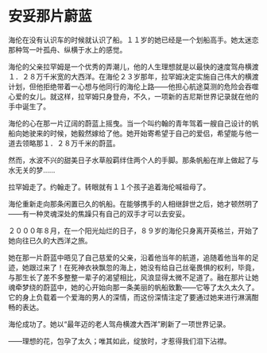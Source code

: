 # 安妥那片蔚蓝

海伦在没有认识车的时候就认识了船。１１岁的她已经是一个划船高手。她太迷恋那种驾一叶孤舟、纵横于水上的感觉。 

海伦的父亲拉罕姆是一个优秀的弄潮儿，他的人生理想就是以最快的速度驾舟横渡１．２８万千米宽的大西洋。在海伦２３岁那年，拉罕姆决定实施自己伟大的横渡计划，但他拒绝带着一心想与他同行的海伦上路——他担心航途莫测的危险会吞噬心爱的女儿。就这样，拉罕姆只身登舟，不久，一项新的吉尼斯世界记录就在他的手中诞生了。 

海伦的心在那一片辽阔的蔚蓝上摇曳。当一个叫约翰的青年驾着一艘自己设计的帆船向她驶来的时候，她毅然嫁给了他。她开始寄希望于自己的爱侣，希望能与他一道去领略那１．２８万千米的蔚蓝。 

然而，水波不兴的甜美日子水草般羁绊住两个人的手脚。那条帆船在岸上做起了与水无关的梦…… 

拉罕姆走了。约翰走了。转眼就有１１个孩子追着海伦喊祖母了。 

海伦重新走向那条闲置已久的帆船。在能够携手的人相继辞世之后，她才顿然明了——有一种灵魂深处的焦躁只有自己的双手才可以去安妥。 

２０００年８月，在一个阳光灿烂的日子，８９岁的海伦只身离开英格兰，开始了她向往已久的大西洋之旅。 

她在那一片蔚蓝中晤见了自己慈爱的父亲，沿着他当年的航道，追随着他当年的足迹，她跟过来了！在死神衣袂飘忽的海上，她没有给自己丝毫畏惧的权利，毕竟，与那生长了差不多整整一辈子的渴望相比，风浪显得太微不足道了。融在那片让她魂牵梦绕的蔚蓝中，她的心开始向那一条美丽的帆船致歉——它等了太久太久了。它的身上负载着一个爱海的男人的深情，而这份深情注定了要通过她来进行淋漓酣畅的表达。 

海伦成功了。她以“最年迈的老人驾舟横渡大西洋”刷新了一项世界记录。 

——理想的花，包孕了太久；唯其如此，绽放时，才惹得我们泪下沾襟。
 
